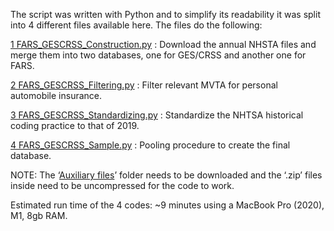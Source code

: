 The script was written with Python and to simplify its readability it was split into 4 different files available here. The files do the following:

  [1 FARS_GESCRSS_Construction.py](https://github.com/Caraizai/Caraizai.github.io/blob/A-CONSOLIDATED-DATABASE-OF-POLICE-REPORTED-MOTOR-VEHICLE-TRAFFIC-ACCIDENTS-IN-THE-UNITED-STATES-FOR-ACTUARIAL-APPLICATIONS/Database%20Creation/1%20FARS_GESCRSS_Construction.py) : Download the annual NHSTA files and merge them into two databases, one for GES/CRSS and another one for FARS.

  [2 FARS_GESCRSS_Filtering.py](https://github.com/Caraizai/Caraizai.github.io/blob/A-CONSOLIDATED-DATABASE-OF-POLICE-REPORTED-MOTOR-VEHICLE-TRAFFIC-ACCIDENTS-IN-THE-UNITED-STATES-FOR-ACTUARIAL-APPLICATIONS/Database%20Creation/2%20FARS_GESCRSS_Filtering.py) : Filter relevant MVTA for personal automobile insurance.

  [3 FARS_GESCRSS_Standardizing.py](https://github.com/Caraizai/Caraizai.github.io/blob/A-CONSOLIDATED-DATABASE-OF-POLICE-REPORTED-MOTOR-VEHICLE-TRAFFIC-ACCIDENTS-IN-THE-UNITED-STATES-FOR-ACTUARIAL-APPLICATIONS/Database%20Creation/3%20FARS_GESCRSS_Standardizing.py) : Standardize the NHTSA historical coding practice to that of 2019.

  [4 FARS_GESCRSS_Sample.py](https://github.com/Caraizai/Caraizai.github.io/blob/A-CONSOLIDATED-DATABASE-OF-POLICE-REPORTED-MOTOR-VEHICLE-TRAFFIC-ACCIDENTS-IN-THE-UNITED-STATES-FOR-ACTUARIAL-APPLICATIONS/Database%20Creation/4%20FARS_GESCRSS_Sample.py) : Pooling procedure to create the final database.

NOTE: The ‘[Auxiliary files](https://github.com/Caraizai/Caraizai.github.io/tree/A-CONSOLIDATED-DATABASE-OF-POLICE-REPORTED-MOTOR-VEHICLE-TRAFFIC-ACCIDENTS-IN-THE-UNITED-STATES-FOR-ACTUARIAL-APPLICATIONS/Database%20Creation/Auxiliary%20files)’ folder needs to be downloaded and the ‘.zip’ files inside need to be uncompressed for the code to work.

Estimated run time of the 4 codes:
~9 minutes
using a MacBook Pro (2020), M1, 8gb RAM.
